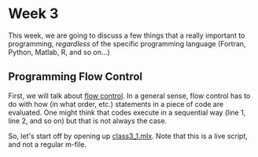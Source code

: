 # Week 3
This week, we are going to discuss a few things that a really important to programming, *regardless* of the specific programming language (Fortran, Python, Matlab, R, and so on...)

## Programming Flow Control
First, we will talk about [flow control](https://en.wikipedia.org/wiki/Control_flow). In a general sense, flow control has to do with how (in what order, etc.) statements in a piece of code are evaluated. One might think that codes execute in a sequential way (line 1, line 2, and so on) but that is not always the case. 

So, let's start off by opening up [class3_1.mlx](class3_1.mlx). Note that this is a live script, and not a regular m-file.

